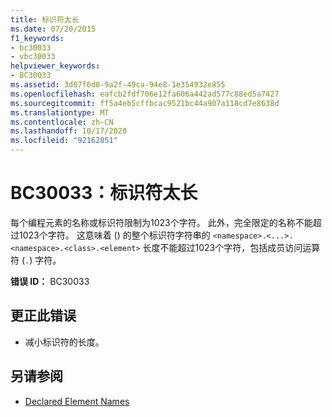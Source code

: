 ```yaml
---
title: 标识符太长
ms.date: 07/20/2015
f1_keywords:
- bc30033
- vbc30033
helpviewer_keywords:
- BC30033
ms.assetid: 3d07f6d0-9a2f-49ca-94e8-1e354932e855
ms.openlocfilehash: eafcb2fdf706e12fa606a442ad577c88ed5a7427
ms.sourcegitcommit: ff5a4eb5cffbcac9521bc44a907a118cd7e8638d
ms.translationtype: MT
ms.contentlocale: zh-CN
ms.lasthandoff: 10/17/2020
ms.locfileid: "92162851"
---
```

# <a name="bc30033-identifier-is-too-long"></a>BC30033：标识符太长

每个编程元素的名称或标识符限制为1023个字符。 此外，完全限定的名称不能超过1023个字符。 这意味着 () 的整个标识符字符串的 `<namespace>.<...>.<namespace>.<class>.<element>` 长度不能超过1023个字符，包括成员访问运算符 (`.`) 字符。

 **错误 ID：** BC30033

## <a name="to-correct-this-error"></a>更正此错误

- 减小标识符的长度。

## <a name="see-also"></a>另请参阅

- [Declared Element Names](../../programming-guide/language-features/declared-elements/declared-element-names.md)
